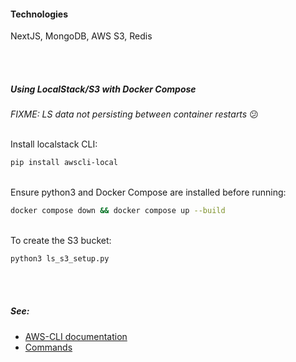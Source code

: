 #### Technologies

NextJS, MongoDB, AWS S3, Redis

<br/>
<br/>

##### Using LocalStack/S3 with Docker Compose

_FIXME: LS data not persisting between container restarts_ 😕

<br/>
Install localstack CLI:
<br/>

```bash
pip install awscli-local
```

<br/>
Ensure python3 and Docker Compose are installed before running:
<br/>

```bash
docker compose down && docker compose up --build
```

<br/>
To create the S3 bucket:
<br/>

```bash
python3 ls_s3_setup.py
```

<br/>
<br/>

##### See:

- [AWS-CLI documentation](https://docs.localstack.cloud/integrations/aws-cli/#aws-cli)
- [Commands](https://alojea.com/how-to-create-an-aws-local-bucket/)
